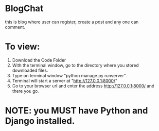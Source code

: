 # BlogChat
this is blog where user can register, create a post and any one can comment.

# To view:
1. Download the Code Folder
2. With the terminal window, go to the directory where you stored downloaded files.
3. Type on terminal window "python manage.py runserver".
4. Terminal will start a server at "http://127.0.0.1:8000/"
5. Go to your browser url and enter the address http://127.0.0.1:8000/ and there you go.

# NOTE: you MUST have Python and Django installed.
